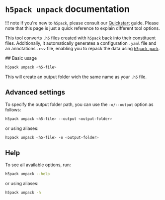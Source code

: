 # `h5pack unpack` documentation

!!! note
    If you're new to `h5pack`, please consult our [Quickstart](quickstart.md) guide.
    Please note that this page is just a quick reference to explain different tool options.

This tool converts `.h5` files created with `h5pack` back into their constituent files. Additionally, it automatically generates a configuration `.yaml` file and an annotations `.csv` file, enabling you to repack the data using [`h5pack pack`](pack.md).

## Basic usage

```bash
h5pack unpack <h5-file>
```

This will create an output folder wich the same name as your `.h5` file.

## Advanced settings
To specify the output folder path, you can use the `-o/--output` option as follows:

```bash
h5pack unpack <h5-file> --output <output-folder>
```

or using aliases:

```bash
h5pack unpack <h5-file> -o <output-folder>
```

## Help
To see all available options, run:
```bash
h5pack unpack --help
```

or using aliases:
```bash
h5pack unpack -h
```

